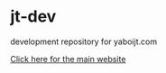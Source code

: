 # jt-dev
development repository for yaboijt.com

[Click here for the main website](https://yaboijt.com)